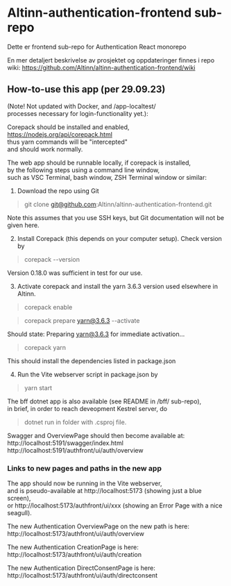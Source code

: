 #  Altinn-authentication-frontend sub-repo
Dette er frontend sub-repo for Authentication React monorepo

En mer detaljert beskrivelse av prosjektet og oppdateringer finnes i repo wiki: https://github.com/Altinn/altinn-authentication-frontend/wiki




## How-to-use this app (per 29.09.23) <br>
(Note! Not updated with Docker, and /app-localtest/ <br>
processes necessary for login-functionality yet.):

Corepack should be installed and enabled, 
https://nodejs.org/api/corepack.html <br>
thus yarn commands will be "intercepted"<br> 
and should work normally.

The web app should be runnable locally, if corepack is installed,<br>
by the following steps using a command line window, <br>
such as VSC Terminal, bash window, ZSH Terminal window or similar:

1. Download the repo using Git
> git clone git@github.com:Altinn/altinn-authentication-frontend.git

Note this assumes that you use SSH keys, but Git documentation will not
be given here.

2. Install Corepack (this depends on your computer setup). 
Check version by
> corepack --version

Version 0.18.0 was sufficient in test for our use.

3. Activate corepack and install the yarn 3.6.3 version used
elsewhere in Altinn.

> corepack enable

> corepack prepare yarn@3.6.3 --activate

Should state: Preparing yarn@3.6.3 for immediate activation...

> corepack yarn

This should install the dependencies listed in package.json

4. Run the Vite webserver script in package.json by
> yarn start

The bff dotnet app is also available (see README in /bff/ sub-repo),<br>
in brief, in order to reach deveopment Kestrel server, do 
> dotnet run
in folder with .csproj file. 

Swagger and OverviewPage should then become available at:<br>
http://localhost:5191/swagger/index.html <br>
http://localhost:5191/authfront/ui/auth/overview <br>

### Links to new pages and paths in the new app

The app should now be running in the Vite webserver,<br>
and is pseudo-available at http://localhost:5173 
(showing just a blue screen), <br>
or http://localhost:5173/authfront/ui/xxx 
(showing an Error Page with a nice seagull).

The new Authentication OverviewPage on the new path is here: <br>
http://localhost:5173/authfront/ui/auth/overview

The new Authentication CreationPage is here: <br>
http://localhost:5173/authfront/ui/auth/creation

The new Authentication DirectConsentPage is here: <br>
http://localhost:5173/authfront/ui/auth/directconsent
